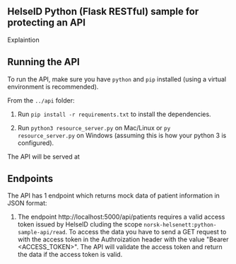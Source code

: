 ## HelseID Python (Flask RESTful) sample for protecting an API
Explaintion

## Running the API
To run the API, make sure you have `python` and `pip` installed (using a virtual environment is recommended).

From the `../api` folder:

1. Run `pip install -r requirements.txt` to install the dependencies. 

2. Run `python3 resource_server.py` on Mac/Linux or `py resource_server.py` on Windows (assuming this is how your python 3 is configured).

The API will be served at 

## Endpoints
The API has 1 endpoint which returns mock data of patient information in JSON format:

1.  The endpoint http://localhost:5000/api/patients requires a valid access token issued by HelseID cluding the scope `norsk-helsenett:python-sample-api/read`.
To access the data you have to send a GET request to with the access token in the Authroization header with the value "Bearer <ACCESS_TOKEN>". The API will validate the access token and return the data if the access token is valid. 
